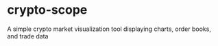 # crypto-scope

A simple crypto market visualization tool displaying charts, order books, and trade data

